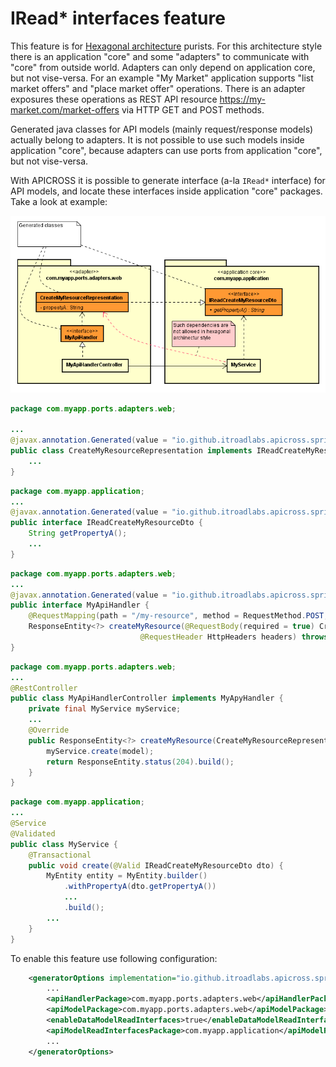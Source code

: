 # IRead* interfaces feature
This feature is for [Hexagonal architecture](https://alistair.cockburn.us/hexagonal-architecture/) purists. 
For this architecture style there is an application "core" and some "adapters" to communicate with "core" from outside world.
Adapters can only depend on application core, but not vise-versa. 
For an example "My Market" application supports "list market offers" and "place market offer" operations. 
There is an adapter exposures these operations as REST API resource https://my-market.com/market-offers via HTTP GET and POST methods.

Generated java classes for API models (mainly request/response models) actually belong to adapters.
It is not possible to use such models inside application "core", because adapters can use ports from application "core",
but not vise-versa.

With APICROSS it is possible to generate interface (a-la `IRead*` interface) for API models,
and locate these interfaces inside application "core" packages. Take a look at example:

![UML Diagramm](IReadInterfaces-UML.png)

```java
package com.myapp.ports.adapters.web;

...
@javax.annotation.Generated(value = "io.github.itroadlabs.apicross.springmvc.SpringMvcCodeGenerator")
public class CreateMyResourceRepresentation implements IReadCreateMyResourceDto {
    ...
}
```
```java
package com.myapp.application;
...
@javax.annotation.Generated(value = "io.github.itroadlabs.apicross.springmvc.SpringMvcCodeGenerator")
public interface IReadCreateMyResourceDto {
    String getPropertyA();
    ...
}
```
```java
package com.myapp.ports.adapters.web;
...
@javax.annotation.Generated(value = "io.github.itroadlabs.apicross.springmvc.SpringMvcCodeGenerator")
public interface MyApiHandler {
    @RequestMapping(path = "/my-resource", method = RequestMethod.POST, consumes = "application/json")
    ResponseEntity<?> createMyResource(@RequestBody(required = true) CreateMyResourceRepresentation model,
                             @RequestHeader HttpHeaders headers) throws Exception;
}
```

```java
package com.myapp.ports.adapters.web;
...
@RestController
public class MyApiHandlerController implements MyApyHandler {
    private final MyService myService;
    ...
    @Override
    public ResponseEntity<?> createMyResource(CreateMyResourceRepresentation model, HttpHeaders headers) throws Exception {
        myService.create(model);
        return ResponseEntity.status(204).build();
    }
}
```

```java
package com.myapp.application;
...
@Service
@Validated
public class MyService {
    @Transactional
    public void create(@Valid IReadCreateMyResourceDto dto) {
        MyEntity entity = MyEntity.builder()
            .withPropertyA(dto.getPropertyA())
            ...
            .build();
        ...
    }
}
```

To enable this feature use following configuration:
```xml
    <generatorOptions implementation="io.github.itroadlabs.apicross.springmvc.SpringMvcCodeGeneratorOptions">
        ...
        <apiHandlerPackage>com.myapp.ports.adapters.web</apiHandlerPackage>
        <apiModelPackage>com.myapp.ports.adapters.web</apiModelPackage>
        <enableDataModelReadInterfaces>true</enableDataModelReadInterfaces>
        <apiModelReadInterfacesPackage>com.myapp.application</apiModelReadInterfacesPackage>
        ...
    </generatorOptions>
```